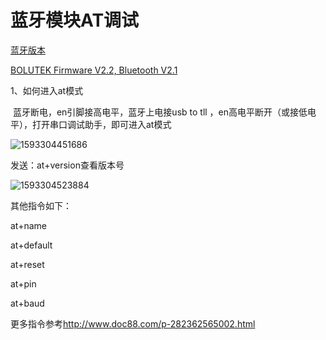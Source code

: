 # 蓝牙模块AT调试

<u>蓝牙版本</u>

<u>BOLUTEK Firmware V2.2, Bluetooth V2.1</u>

1、如何进入at模式

​	蓝牙断电，en引脚接高电平，蓝牙上电接usb to tll ，en高电平断开（或接低电平），打开串口调试助手，即可进入at模式

![1593304451686](C:\Users\84590\AppData\Roaming\Typora\typora-user-images\1593304451686.png)

发送：at+version查看版本号

![1593304523884](C:\Users\84590\AppData\Roaming\Typora\typora-user-images\1593304523884.png)

其他指令如下：

at+name<paral>

at+default

at+reset

at+pin<prarl>

at+baud<paral>

更多指令参考<http://www.doc88.com/p-282362565002.html>



